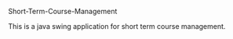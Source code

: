  Short-Term-Course-Management
 
 This is a java swing application for short term course management. 
